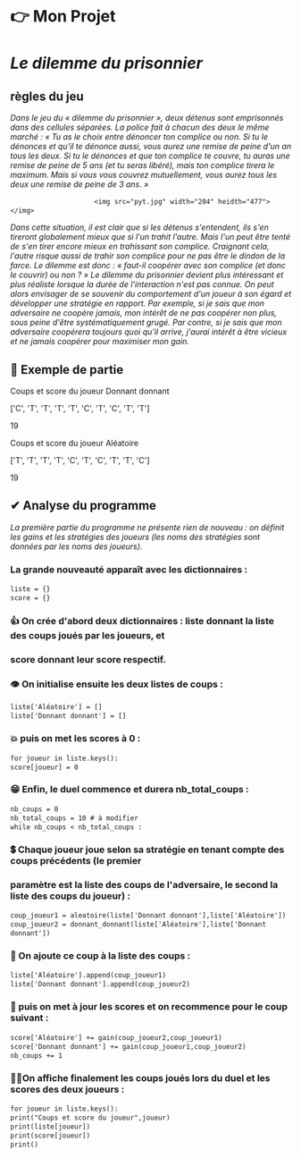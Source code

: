    # 👉 Mon Projet                         
    
  # _Le dilemme du prisonnier_
  
  ## règles du jeu
       
  _Dans le jeu du « dilemme du prisonnier », deux détenus sont emprisonnés dans des cellules
séparées. La police fait à chacun des deux le même marché :
« Tu as le choix entre dénoncer ton complice ou non. Si tu le dénonces et qu'il te dénonce aussi,
vous aurez une remise de peine d'un an tous les deux. Si tu le dénonces et que ton complice te
couvre, tu auras une remise de peine de 5 ans (et tu seras libéré), mais ton complice tirera le
maximum. Mais si vous vous couvrez mutuellement, vous aurez tous les deux une remise de peine
de 3 ans. »_

                         <img src="pyt.jpg" width="204" heidth="477"></img>

_Dans cette situation, il est clair que si les détenus s'entendent, ils s'en tireront globalement mieux
que si l'un trahit l'autre. Mais l'un peut être tenté de s'en tirer encore mieux en trahissant son
complice. Craignant cela, l'autre risque aussi de trahir son complice pour ne pas être le dindon de la
farce. Le dilemme est donc : « faut-il coopérer avec son complice (et donc le couvrir) ou non ? »
Le dilemme du prisonnier devient plus intéressant et plus réaliste lorsque la durée de l'interaction
n'est pas connue. On peut alors envisager de se souvenir du comportement d'un joueur à son égard et
développer une stratégie en rapport. Par exemple, si je sais que mon adversaire ne coopère jamais,
mon intérêt de ne pas coopérer non plus, sous peine d'être systématiquement grugé. Par contre, si je
sais que mon adversaire coopérera toujours quoi qu'il arrive, j'aurai intérêt à être vicieux et ne jamais
coopérer pour maximiser mon gain._

   ## 💨 Exemple de partie

Coups et score du joueur Donnant donnant

  ['C', 'T', 'T', 'T', 'T', 'C', 'T', 'C', 'T', 'T']

  19

 Coups et score du joueur Aléatoire

  ['T', 'T', 'T', 'T', 'C', 'T', 'C', 'T', 'T', 'C']

  19

   ## ✔ Analyse du programme
   
   _La première partie du programme ne présente rien de nouveau : on définit les gains et les
stratégies des joueurs (les noms des stratégies sont données par les noms des joueurs)._

### La grande nouveauté apparaît avec les dictionnaires :
```
liste = {}
score = {}
```

### 👍 On crée d'abord deux dictionnaires : liste donnant la liste des coups joués par les joueurs, et
### score donnant leur score respectif.

### 👁 On initialise ensuite les deux listes de coups :
```
liste['Aléatoire'] = []
liste['Donnant donnant'] = []
```
### 💥 puis on met les scores à 0 :
```
for joueur in liste.keys():
score[joueur] = 0
```
### 😁 Enfin, le duel commence et durera nb_total_coups :
```
nb_coups = 0
nb_total_coups = 10 # à modifier
while nb_coups < nb_total_coups :
```

### 💲 Chaque joueur joue selon sa stratégie en tenant compte des coups précédents (le premier
### paramètre est la liste des coups de l'adversaire, le second la liste des coups du joueur) :
```
coup_joueur1 = aleatoire(liste['Donnant donnant'],liste['Aléatoire'])
coup_joueur2 = donnant_donnant(liste['Aléatoire'],liste['Donnant donnant'])
```

### 🚗 On ajoute ce coup à la liste des coups :
```
liste['Aléatoire'].append(coup_joueur1)
liste['Donnant donnant'].append(coup_joueur2)
```

### 🔎 puis on met à jour les scores et on recommence pour le coup suivant :
```
score['Aléatoire'] += gain(coup_joueur2,coup_joueur1)
score['Donnant donnant'] += gain(coup_joueur1,coup_joueur2)
nb_coups += 1
```

### 🤦‍♀️On affiche finalement les coups joués lors du duel et les scores des deux joueurs :
```
for joueur in liste.keys():
print("Coups et score du joueur",joueur)
print(liste[joueur])
print(score[joueur])
print()
```
